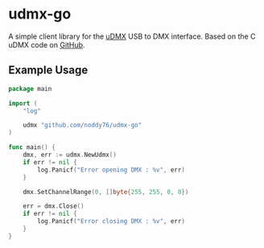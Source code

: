 # udmx-go

A simple client library for the [uDMX](https://www.anyma.ch/research/udmx/) USB to DMX interface. Based on the C uDMX code on [GitHub](https://github.com/mirdej/udmx).

## Example Usage

```go
package main

import (
	"log"

	udmx "github.com/noddy76/udmx-go"
)

func main() {
	dmx, err := udmx.NewUdmx()
	if err != nil {
		log.Panicf("Error opening DMX : %v", err)
	}

	dmx.SetChannelRange(0, []byte{255, 255, 0, 0})

	err = dmx.Close()
	if err != nil {
		log.Panicf("Error closing DMX : %v", err)
	}
}
```
